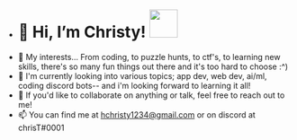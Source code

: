 - # 👋 Hi, I’m Christy! <img src="https://media.tenor.com/images/edf58d47ac143d2c731c51e803e14dea/tenor.gif" width="50">
- 👀 My interests... From coding, to puzzle hunts, to ctf's, to learning new skills, there's so many fun things out there and it's too hard to choose :^)
- 🌱 I'm currently looking into various topics; app dev, web dev, ai/ml, coding discord bots-- and i'm looking forward to learning it all!
- 💞️ If you'd like to collaborate on anything or talk, feel free to reach out to me!
- 📫 You can find me at hchristy1234@gmail.com or on discord at chrisT#0001
